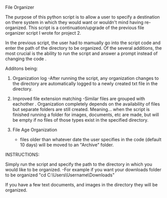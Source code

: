 File Organizer

The purpose of this python script is to allow a user to specify a destination on there system
in which they would want or wouldn't mind having re-organized. 
This script is a continuation/upgrade of the previous file organizer script I wrote for project 2.

In the previous script, the user had to mamually go into the script code and enter the path of the directory to be organized. 
Of the several additions, the most crucial is the ability to run the script and answer a prompt instead of changing the code .

 Additons being:

 1. Organization log
    -After running the script, any organization changes to the directory are automatically logged to a newly created txt file in the directory.

 2. Improved file extension matching
    -Similar files are grouped with eachother . Organization completely depends on the availability of files but separate folders are still created. Meaning... when the script is finished running a folder for images, documents, etc are made, but will be empty if no files of those types exist in the specified directory.

 3. File Age Organization
    - files older than whatever date the user specifies in the code (default 10 days) will be moved to an "Archive" folder.

INSTRUCTIONS:

Simply run the script and specify the path to the directory in which you would like to be organized.
-For example if you want your downloads folder to be organized "cd C:\Users\Username\Downloads"

If you have a few text documents, and images in the directory they will be organized.
